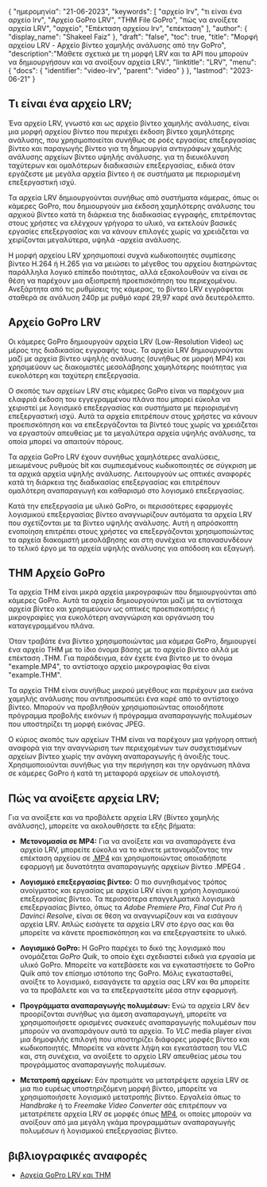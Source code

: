 {
"ημερομηνία": "21-06-2023",
  "keywords": [
"αρχείο lrv",
"τι είναι ένα αρχείο lrv",
"Αρχείο GoPro LRV",
"THM File GoPro",
"πώς να ανοίξετε αρχεία LRV",
"αρχείο",
"Επέκταση αρχείου lrv",
"επέκταση"
],
  "author": {
"display_name": "Shakeel Faiz"
},
"draft": "false",
"toc": true,
"title": "Μορφή αρχείου LRV - Αρχείο βίντεο χαμηλής ανάλυσης από την GoPro",
  "description":"Μάθετε σχετικά με τη μορφή LRV και τα API που μπορούν να δημιουργήσουν και να ανοίξουν αρχεία LRV.",
"linktitle": "LRV",
  "menu": {
    "docs": {
      "identifier": "video-lrv",
      "parent": "video"
}
},
"lastmod": "2023-06-21"
}

## Τι είναι ένα αρχείο LRV;

Ένα αρχείο LRV, γνωστό και ως αρχείο βίντεο χαμηλής ανάλυσης, είναι μια μορφή αρχείου βίντεο που περιέχει έκδοση βίντεο χαμηλότερης ανάλυσης, που χρησιμοποιείται συνήθως σε ροές εργασίας επεξεργασίας βίντεο και παραγωγής βίντεο για τη δημιουργία αντιγράφων χαμηλής ανάλυσης αρχείων βίντεο υψηλής ανάλυσης. για τη διευκόλυνση ταχύτερων και ομαλότερων διαδικασιών επεξεργασίας, ειδικά όταν εργάζεστε με μεγάλα αρχεία βίντεο ή σε συστήματα με περιορισμένη επεξεργαστική ισχύ.

Τα αρχεία LRV δημιουργούνται συνήθως από συστήματα κάμερας, όπως οι κάμερες GoPro, που δημιουργούν μια έκδοση χαμηλότερης ανάλυσης του αρχικού βίντεο κατά τη διάρκεια της διαδικασίας εγγραφής, επιτρέποντας στους χρήστες να ελέγχουν γρήγορα το υλικό, να εκτελούν βασικές εργασίες επεξεργασίας και να κάνουν επιλογές χωρίς να χρειάζεται να χειρίζονται μεγαλύτερα, υψηλά -αρχεία ανάλυσης.

Η μορφή αρχείου LRV χρησιμοποιεί συχνά κωδικοποιητές συμπίεσης βίντεο H.264 ή H.265 για να μειώσει το μέγεθος του αρχείου διατηρώντας παράλληλα λογικό επίπεδο ποιότητας, αλλά εξακολουθούν να είναι σε θέση να παρέχουν μια αξιοπρεπή προεπισκόπηση του περιεχομένου. Ανεξάρτητα από τις ρυθμίσεις της κάμερας, το βίντεο LRV εγγράφεται σταθερά σε ανάλυση 240p με ρυθμό καρέ 29,97 καρέ ανά δευτερόλεπτο.

## Αρχείο GoPro LRV

Οι κάμερες GoPro δημιουργούν αρχεία LRV (Low-Resolution Video) ως μέρος της διαδικασίας εγγραφής τους. Τα αρχεία LRV δημιουργούνται μαζί με αρχεία βίντεο υψηλής ανάλυσης (συνήθως σε μορφή MP4) και χρησιμεύουν ως διακομιστές μεσολάβησης χαμηλότερης ποιότητας για ευκολότερη και ταχύτερη επεξεργασία.

Ο σκοπός των αρχείων LRV στις κάμερες GoPro είναι να παρέχουν μια ελαφριά έκδοση του εγγεγραμμένου πλάνα που μπορεί εύκολα να χειριστεί με λογισμικό επεξεργασίας και συστήματα με περιορισμένη επεξεργαστική ισχύ. Αυτά τα αρχεία επιτρέπουν στους χρήστες να κάνουν προεπισκόπηση και να επεξεργάζονται τα βίντεό τους χωρίς να χρειάζεται να εργαστούν απευθείας με τα μεγαλύτερα αρχεία υψηλής ανάλυσης, τα οποία μπορεί να απαιτούν πόρους.

Τα αρχεία GoPro LRV έχουν συνήθως χαμηλότερες αναλύσεις, μειωμένους ρυθμούς bit και συμπιεσμένους κωδικοποιητές σε σύγκριση με τα αρχικά αρχεία υψηλής ανάλυσης. Λειτουργούν ως οπτικές αναφορές κατά τη διάρκεια της διαδικασίας επεξεργασίας και επιτρέπουν ομαλότερη αναπαραγωγή και καθαρισμό στο λογισμικό επεξεργασίας.

Κατά την επεξεργασία με υλικό GoPro, οι περισσότερες εφαρμογές λογισμικού επεξεργασίας βίντεο αναγνωρίζουν αυτόματα τα αρχεία LRV που σχετίζονται με τα βίντεο υψηλής ανάλυσης. Αυτή η απρόσκοπτη ενοποίηση επιτρέπει στους χρήστες να επεξεργάζονται χρησιμοποιώντας τα αρχεία διακομιστή μεσολάβησης και στη συνέχεια να επανασυνδέουν το τελικό έργο με τα αρχεία υψηλής ανάλυσης για απόδοση και εξαγωγή.

## THM Αρχείο GoPro

Τα αρχεία THM είναι μικρά αρχεία μικρογραφιών που δημιουργούνται από κάμερες GoPro. Αυτά τα αρχεία δημιουργούνται μαζί με τα αντίστοιχα αρχεία βίντεο και χρησιμεύουν ως οπτικές προεπισκοπήσεις ή μικρογραφίες για ευκολότερη αναγνώριση και οργάνωση του καταγεγραμμένου πλάνα.

Όταν τραβάτε ένα βίντεο χρησιμοποιώντας μια κάμερα GoPro, δημιουργεί ένα αρχείο THM με το ίδιο όνομα βάσης με το αρχείο βίντεο αλλά με επέκταση .THM. Για παράδειγμα, εάν έχετε ένα βίντεο με το όνομα "example.MP4", το αντίστοιχο αρχείο μικρογραφίας θα είναι "example.THM".

Τα αρχεία THM είναι συνήθως μικρού μεγέθους και περιέχουν μια εικόνα χαμηλής ανάλυσης που αντιπροσωπεύει ένα καρέ από το αντίστοιχο βίντεο. Μπορούν να προβληθούν χρησιμοποιώντας οποιοδήποτε πρόγραμμα προβολής εικόνων ή πρόγραμμα αναπαραγωγής πολυμέσων που υποστηρίζει τη μορφή εικόνας JPEG.

Ο κύριος σκοπός των αρχείων THM είναι να παρέχουν μια γρήγορη οπτική αναφορά για την αναγνώριση των περιεχομένων των συσχετισμένων αρχείων βίντεο χωρίς την ανάγκη αναπαραγωγής ή άνοιξής τους. Χρησιμοποιούνται συνήθως για την περιήγηση και την οργάνωση πλάνα σε κάμερες GoPro ή κατά τη μεταφορά αρχείων σε υπολογιστή.

## Πώς να ανοίξετε αρχεία LRV;

Για να ανοίξετε και να προβάλετε αρχεία LRV (Βίντεο χαμηλής ανάλυσης), μπορείτε να ακολουθήσετε τα εξής βήματα:

- **Μετονομασία σε MP4:** Για να ανοίξετε και να αναπαράγετε ένα αρχείο LRV, μπορείτε εύκολα να το κάνετε μετονομάζοντας την επέκταση αρχείου σε [.MP4](/el/video/mp4/) και χρησιμοποιώντας οποιαδήποτε εφαρμογή με δυνατότητα αναπαραγωγής αρχείων βίντεο .MPEG4 .

- **Λογισμικό επεξεργασίας βίντεο:** Ο πιο συνηθισμένος τρόπος ανοίγματος και εργασίας με αρχεία LRV είναι η χρήση λογισμικού επεξεργασίας βίντεο. Τα περισσότερα επαγγελματικά λογισμικά επεξεργασίας βίντεο, όπως τα _Adobe Premiere Pro_, _Final Cut Pro_ ή _Davinci Resolve_, είναι σε θέση να αναγνωρίζουν και να εισάγουν αρχεία LRV. Απλώς εισάγετε τα αρχεία LRV στο έργο σας και θα μπορείτε να κάνετε προεπισκόπηση και να επεξεργαστείτε το υλικό.

- **Λογισμικό GoPro:** Η GoPro παρέχει το δικό της λογισμικό που ονομάζεται _GoPro Quik_, το οποίο έχει σχεδιαστεί ειδικά για εργασία με υλικό GoPro. Μπορείτε να κατεβάσετε και να εγκαταστήσετε το GoPro Quik από τον επίσημο ιστότοπο της GoPro. Μόλις εγκατασταθεί, ανοίξτε το λογισμικό, εισαγάγετε τα αρχεία σας LRV και θα μπορείτε να τα προβάλετε και να τα επεξεργαστείτε μέσα στην εφαρμογή.

- **Προγράμματα αναπαραγωγής πολυμέσων:** Ενώ τα αρχεία LRV δεν προορίζονται συνήθως για άμεση αναπαραγωγή, μπορείτε να χρησιμοποιήσετε ορισμένες συσκευές αναπαραγωγής πολυμέσων που μπορούν να αναπαράγουν αυτά τα αρχεία. Το _VLC_ media player είναι μια δημοφιλής επιλογή που υποστηρίζει διάφορες μορφές βίντεο και κωδικοποιητές. Μπορείτε να κάνετε λήψη και εγκατάσταση του VLC και, στη συνέχεια, να ανοίξετε το αρχείο LRV απευθείας μέσω του προγράμματος αναπαραγωγής πολυμέσων.

- **Μετατροπή αρχείων:** Εάν προτιμάτε να μετατρέψετε αρχεία LRV σε μια πιο ευρέως υποστηριζόμενη μορφή βίντεο, μπορείτε να χρησιμοποιήσετε λογισμικό μετατροπής βίντεο. Εργαλεία όπως το _Handbrake_ ή το _Freemake Video Converter_ σάς επιτρέπουν να μετατρέπετε αρχεία LRV σε μορφές όπως [MP4](/el/video/mp4/), οι οποίες μπορούν να ανοίξουν από μια μεγάλη γκάμα προγραμμάτων αναπαραγωγής πολυμέσων ή λογισμικού επεξεργασίας βίντεο.

## βιβλιογραφικές αναφορές
* [Αρχεία GoPro LRV και THM](https://shotkit.com/lrv-thm-file/)

